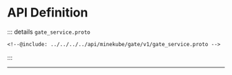 # API Definition

<!--@include: ./sdks.md-->

::: details `gate_service.proto`

```protobuf
<!--@include: ../../../../api/minekube/gate/v1/gate_service.proto -->
```

:::

---

<!--@include: ./gen/definition.gen.md-->
